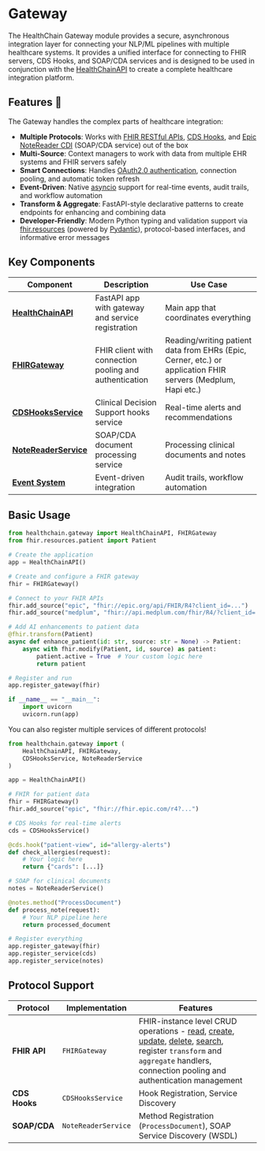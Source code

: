 # Gateway

The HealthChain Gateway module provides a secure, asynchronous integration layer for connecting your NLP/ML pipelines with multiple healthcare systems. It provides a unified interface for connecting to FHIR servers, CDS Hooks, and SOAP/CDA services and is designed to be used in conjunction with the [HealthChainAPI](api.md) to create a complete healthcare integration platform.


## Features 🚀

The Gateway handles the complex parts of healthcare integration:

- **Multiple Protocols**: Works with [FHIR RESTful APIs](https://hl7.org/fhir/http.html), [CDS Hooks](https://cds-hooks.hl7.org/), and [Epic NoteReader CDI](https://discovery.hgdata.com/product/epic-notereader-cdi) (SOAP/CDA service) out of the box
- **Multi-Source**: Context managers to work with data from multiple EHR systems and FHIR servers safely
- **Smart Connections**: Handles [OAuth2.0 authentication](https://oauth.net/2/), connection pooling, and automatic token refresh
- **Event-Driven**: Native [asyncio](https://docs.python.org/3/library/asyncio.html) support for real-time events, audit trails, and workflow automation
- **Transform & Aggregate**: FastAPI-style declarative patterns to create endpoints for enhancing and combining data
- **Developer-Friendly**: Modern Python typing and validation support via [fhir.resources](https://github.com/nazrulworld/fhir.resources) (powered by [Pydantic](https://docs.pydantic.dev/)), protocol-based interfaces, and informative error messages

## Key Components

| Component | Description | Use Case |
|-----------|-------------|----------|
| [**HealthChainAPI**](api.md) | FastAPI app with gateway and service registration | Main app that coordinates everything |
| [**FHIRGateway**](fhir_gateway.md) | FHIR client with connection pooling and authentication| Reading/writing patient data from EHRs (Epic, Cerner, etc.) or application FHIR servers (Medplum, Hapi etc.) |
| [**CDSHooksService**](../sandbox/use_cases/cds.md) | Clinical Decision Support hooks service | Real-time alerts and recommendations |
| [**NoteReaderService**](../sandbox/use_cases/clindoc.md) | SOAP/CDA document processing service | Processing clinical documents and notes |
| [**Event System**](events.md) | Event-driven integration | Audit trails, workflow automation |


## Basic Usage


```python
from healthchain.gateway import HealthChainAPI, FHIRGateway
from fhir.resources.patient import Patient

# Create the application
app = HealthChainAPI()

# Create and configure a FHIR gateway
fhir = FHIRGateway()

# Connect to your FHIR APIs
fhir.add_source("epic", "fhir://epic.org/api/FHIR/R4?client_id=...")
fhir.add_source("medplum", "fhir://api.medplum.com/fhir/R4/?client_id=...")

# Add AI enhancements to patient data
@fhir.transform(Patient)
async def enhance_patient(id: str, source: str = None) -> Patient:
    async with fhir.modify(Patient, id, source) as patient:
        patient.active = True  # Your custom logic here
        return patient

# Register and run
app.register_gateway(fhir)

if __name__ == "__main__":
    import uvicorn
    uvicorn.run(app)
```

You can also register multiple services of different protocols!

```python
from healthchain.gateway import (
    HealthChainAPI, FHIRGateway,
    CDSHooksService, NoteReaderService
)

app = HealthChainAPI()

# FHIR for patient data
fhir = FHIRGateway()
fhir.add_source("epic", "fhir://fhir.epic.com/r4?...")

# CDS Hooks for real-time alerts
cds = CDSHooksService()

@cds.hook("patient-view", id="allergy-alerts")
def check_allergies(request):
    # Your logic here
    return {"cards": [...]}

# SOAP for clinical documents
notes = NoteReaderService()

@notes.method("ProcessDocument")
def process_note(request):
    # Your NLP pipeline here
    return processed_document

# Register everything
app.register_gateway(fhir)
app.register_service(cds)
app.register_service(notes)
```


## Protocol Support

| Protocol | Implementation | Features |
|----------|---------------|----------|
| **FHIR API** | `FHIRGateway` | FHIR-instance level CRUD operations - [read](https://hl7.org/fhir/http.html#read), [create](https://hl7.org/fhir/http.html#create), [update](https://hl7.org/fhir/http.html#update), [delete](https://hl7.org/fhir/http.html#delete), [search](https://hl7.org/fhir/http.html#search), register `transform` and `aggregate` handlers, connection pooling and authentication management |
| **CDS Hooks** | `CDSHooksService` | Hook Registration, Service Discovery |
| **SOAP/CDA** | `NoteReaderService` | Method Registration (`ProcessDocument`), SOAP Service Discovery (WSDL)|
